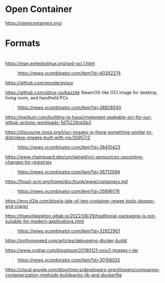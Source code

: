 # Open Container

https://opencontainers.org/

# Formats

#
https://man.exherbolinux.org/syd-oci.1.html
> https://news.ycombinator.com/item?id=40262274

https://github.com/google/gvisor

https://github.com/ublue-os/bazzite SteamOS-like OCI image for desktop, living room, and handheld PCs
> https://news.ycombinator.com/item?id=38828040

https://medium.com/building-la-haus/implement-seekable-oci-for-our-github-actions-workloads-1d75229cb5b3

https://discourse.nixos.org/t/oci-images-is-there-something-similar-to-distroless-images-built-with-nix/35957/2
> https://news.ycombinator.com/item?id=38410423

https://www.chainguard.dev/unchained/oci-announces-upcoming-changes-for-registries
> https://news.ycombinator.com/item?id=36712084

https://fossil-scm.org/home/doc/trunk/www/containers.md
> https://news.ycombinator.com/item?id=35696176

https://eng.d2iq.com/blog/a-tale-of-two-container-image-tools-skopeo-and-crane/

https://theevilskeleton.gitlab.io/2022/08/29/traditional-packaging-is-not-suitable-for-modern-applications.html
> https://news.ycombinator.com/item?id=32922901

https://pythonspeed.com/articles/debugging-docker-build/

https://www.cyphar.com/blog/post/20190121-ociv2-images-i-tar
> https://news.ycombinator.com/item?id=30158032

https://cloud.google.com/blog/topics/developers-practitioners/comparing-containerization-methods-buildpacks-jib-and-dockerfile

